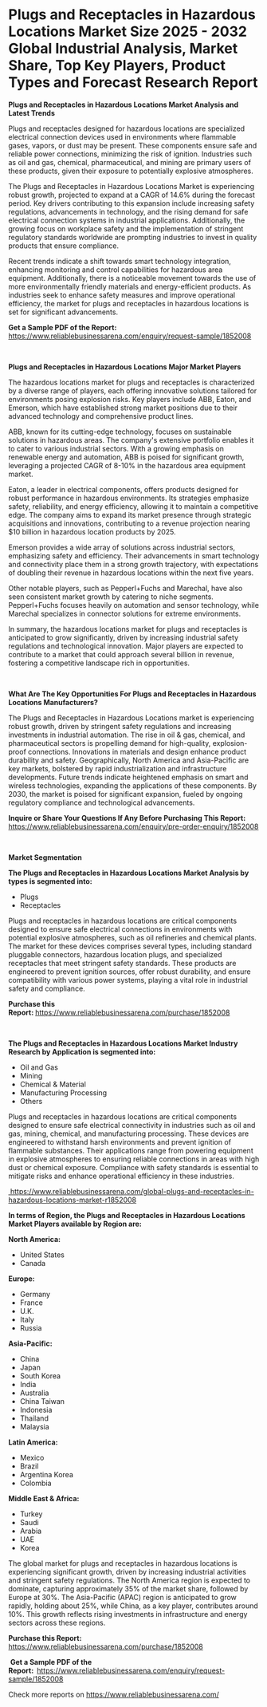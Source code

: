 <p><h1>Plugs and Receptacles in Hazardous Locations Market Size 2025 - 2032 Global Industrial Analysis, Market Share, Top Key Players, Product Types and Forecast Research Report</h1></p><p><strong>Plugs and Receptacles in Hazardous Locations Market Analysis and Latest Trends</strong></p>
<p><p>Plugs and receptacles designed for hazardous locations are specialized electrical connection devices used in environments where flammable gases, vapors, or dust may be present. These components ensure safe and reliable power connections, minimizing the risk of ignition. Industries such as oil and gas, chemical, pharmaceutical, and mining are primary users of these products, given their exposure to potentially explosive atmospheres.</p><p>The Plugs and Receptacles in Hazardous Locations Market is experiencing robust growth, projected to expand at a CAGR of 14.6% during the forecast period. Key drivers contributing to this expansion include increasing safety regulations, advancements in technology, and the rising demand for safe electrical connection systems in industrial applications. Additionally, the growing focus on workplace safety and the implementation of stringent regulatory standards worldwide are prompting industries to invest in quality products that ensure compliance.</p><p>Recent trends indicate a shift towards smart technology integration, enhancing monitoring and control capabilities for hazardous area equipment. Additionally, there is a noticeable movement towards the use of more environmentally friendly materials and energy-efficient products. As industries seek to enhance safety measures and improve operational efficiency, the market for plugs and receptacles in hazardous locations is set for significant advancements.</p></p>
<p><strong>Get a Sample PDF of the Report:&nbsp;</strong> <a href="https://www.reliablebusinessarena.com/enquiry/request-sample/1852008?utm_campaign=1948&utm_medium=2&utm_source=Github&utm_content=ia&utm_term=07012025&utm_id=plugs-and-receptacles-in-hazardous-locations">https://www.reliablebusinessarena.com/enquiry/request-sample/1852008</a></p>
<p>&nbsp;</p>
<p><strong>Plugs and Receptacles in Hazardous Locations Major Market Players</strong></p>
<p><p>The hazardous locations market for plugs and receptacles is characterized by a diverse range of players, each offering innovative solutions tailored for environments posing explosion risks. Key players include ABB, Eaton, and Emerson, which have established strong market positions due to their advanced technology and comprehensive product lines.</p><p>ABB, known for its cutting-edge technology, focuses on sustainable solutions in hazardous areas. The company's extensive portfolio enables it to cater to various industrial sectors. With a growing emphasis on renewable energy and automation, ABB is poised for significant growth, leveraging a projected CAGR of 8-10% in the hazardous area equipment market.</p><p>Eaton, a leader in electrical components, offers products designed for robust performance in hazardous environments. Its strategies emphasize safety, reliability, and energy efficiency, allowing it to maintain a competitive edge. The company aims to expand its market presence through strategic acquisitions and innovations, contributing to a revenue projection nearing $10 billion in hazardous location products by 2025.</p><p>Emerson provides a wide array of solutions across industrial sectors, emphasizing safety and efficiency. Their advancements in smart technology and connectivity place them in a strong growth trajectory, with expectations of doubling their revenue in hazardous locations within the next five years.</p><p>Other notable players, such as Pepperl+Fuchs and Marechal, have also seen consistent market growth by catering to niche segments. Pepperl+Fuchs focuses heavily on automation and sensor technology, while Marechal specializes in connector solutions for extreme environments.</p><p>In summary, the hazardous locations market for plugs and receptacles is anticipated to grow significantly, driven by increasing industrial safety regulations and technological innovation. Major players are expected to contribute to a market that could approach several billion in revenue, fostering a competitive landscape rich in opportunities.</p></p>
<p>&nbsp;</p>
<p><strong>What Are The Key Opportunities For Plugs and Receptacles in Hazardous Locations Manufacturers?</strong></p>
<p><p>The Plugs and Receptacles in Hazardous Locations market is experiencing robust growth, driven by stringent safety regulations and increasing investments in industrial automation. The rise in oil & gas, chemical, and pharmaceutical sectors is propelling demand for high-quality, explosion-proof connections. Innovations in materials and design enhance product durability and safety. Geographically, North America and Asia-Pacific are key markets, bolstered by rapid industrialization and infrastructure developments. Future trends indicate heightened emphasis on smart and wireless technologies, expanding the applications of these components. By 2030, the market is poised for significant expansion, fueled by ongoing regulatory compliance and technological advancements.</p></p>
<p><strong>Inquire or Share Your Questions If Any Before Purchasing This Report:</strong> <a href="https://www.reliablebusinessarena.com/enquiry/pre-order-enquiry/1852008?utm_campaign=1948&utm_medium=2&utm_source=Github&utm_content=ia&utm_term=07012025&utm_id=plugs-and-receptacles-in-hazardous-locations">https://www.reliablebusinessarena.com/enquiry/pre-order-enquiry/1852008</a></p>
<p>&nbsp;</p>
<p><strong>Market Segmentation</strong></p>
<p><strong>The Plugs and Receptacles in Hazardous Locations Market Analysis by types is segmented into:</strong></p>
<p><ul><li>Plugs</li><li>Receptacles</li></ul></p>
<p><p>Plugs and receptacles in hazardous locations are critical components designed to ensure safe electrical connections in environments with potential explosive atmospheres, such as oil refineries and chemical plants. The market for these devices comprises several types, including standard pluggable connectors, hazardous location plugs, and specialized receptacles that meet stringent safety standards. These products are engineered to prevent ignition sources, offer robust durability, and ensure compatibility with various power systems, playing a vital role in industrial safety and compliance.</p></p>
<p><strong>Purchase this Report:&nbsp;</strong><a href="https://www.reliablebusinessarena.com/purchase/1852008?utm_campaign=1948&utm_medium=2&utm_source=Github&utm_content=ia&utm_term=07012025&utm_id=plugs-and-receptacles-in-hazardous-locations">https://www.reliablebusinessarena.com/purchase/1852008</a></p>
<p>&nbsp;</p>
<p><strong>The Plugs and Receptacles in Hazardous Locations Market Industry Research by Application is segmented into:</strong></p>
<p><ul><li>Oil and Gas</li><li>Mining</li><li>Chemical & Material</li><li>Manufacturing Processing</li><li>Others</li></ul></p>
<p><p>Plugs and receptacles in hazardous locations are critical components designed to ensure safe electrical connectivity in industries such as oil and gas, mining, chemical, and manufacturing processing. These devices are engineered to withstand harsh environments and prevent ignition of flammable substances. Their applications range from powering equipment in explosive atmospheres to ensuring reliable connections in areas with high dust or chemical exposure. Compliance with safety standards is essential to mitigate risks and enhance operational efficiency in these industries.</p></p>
<p><a href="https://www.reliablebusinessarena.com/global-plugs-and-receptacles-in-hazardous-locations-market-r1852008?utm_campaign=1948&utm_medium=2&utm_source=Github&utm_content=ia&utm_term=07012025&utm_id=plugs-and-receptacles-in-hazardous-locations">&nbsp;https://www.reliablebusinessarena.com/global-plugs-and-receptacles-in-hazardous-locations-market-r1852008</a></p>
<p><strong>In terms of Region, the Plugs and Receptacles in Hazardous Locations Market Players available by Region are:</strong></p>
<p>
    <p> <strong> North America: </strong>
        <ul>
            <li>United States</li>
            <li>Canada</li>
        </ul>
        </p> 
    <p> <strong> Europe: </strong>
        <ul>
            <li>Germany</li>
            <li>France</li>
            <li>U.K.</li>
            <li>Italy</li>
            <li>Russia</li>
        </ul>
        </p> 
    <p> <strong> Asia-Pacific: </strong>
        <ul>
            <li>China</li>
            <li>Japan</li>
            <li>South Korea</li>
            <li>India</li>
            <li>Australia</li>
            <li>China Taiwan</li>
            <li>Indonesia</li>
            <li>Thailand</li>
            <li>Malaysia</li>
        </ul>
        </p> 
    <p> <strong> Latin America: </strong>
        <ul>
            <li>Mexico</li>
            <li>Brazil</li>
            <li>Argentina Korea</li>
            <li>Colombia</li>
        </ul>
        </p> 
    <p> <strong> Middle East & Africa: </strong>
        <ul>
            <li>Turkey</li>
            <li>Saudi</li>
            <li>Arabia</li>
            <li>UAE</li>
            <li>Korea</li>
        </ul>
    </p>
    </p>
<p><p>The global market for plugs and receptacles in hazardous locations is experiencing significant growth, driven by increasing industrial activities and stringent safety regulations. The North America region is expected to dominate, capturing approximately 35% of the market share, followed by Europe at 30%. The Asia-Pacific (APAC) region is anticipated to grow rapidly, holding about 25%, while China, as a key player, contributes around 10%. This growth reflects rising investments in infrastructure and energy sectors across these regions.</p></p>
<p><strong>Purchase this Report: </strong><a href="https://www.reliablebusinessarena.com/purchase/1852008?utm_campaign=1948&utm_medium=2&utm_source=Github&utm_content=ia&utm_term=07012025&utm_id=plugs-and-receptacles-in-hazardous-locations">https://www.reliablebusinessarena.com/purchase/1852008</a></p>
<p>&nbsp;<strong>Get a Sample PDF of the Report:&nbsp;&nbsp;</strong><a href="https://www.reliablebusinessarena.com/enquiry/request-sample/1852008?utm_campaign=1948&utm_medium=2&utm_source=Github&utm_content=ia&utm_term=07012025&utm_id=plugs-and-receptacles-in-hazardous-locations">https://www.reliablebusinessarena.com/enquiry/request-sample/1852008</a></p>
<p><strong></strong></p>
<p>Check more reports on <a href="https://www.reliablebusinessarena.com/?utm_campaign=1948&utm_medium=2&utm_source=Github&utm_content=ia&utm_term=07012025&utm_id=plugs-and-receptacles-in-hazardous-locations">https://www.reliablebusinessarena.com/</a></p>
